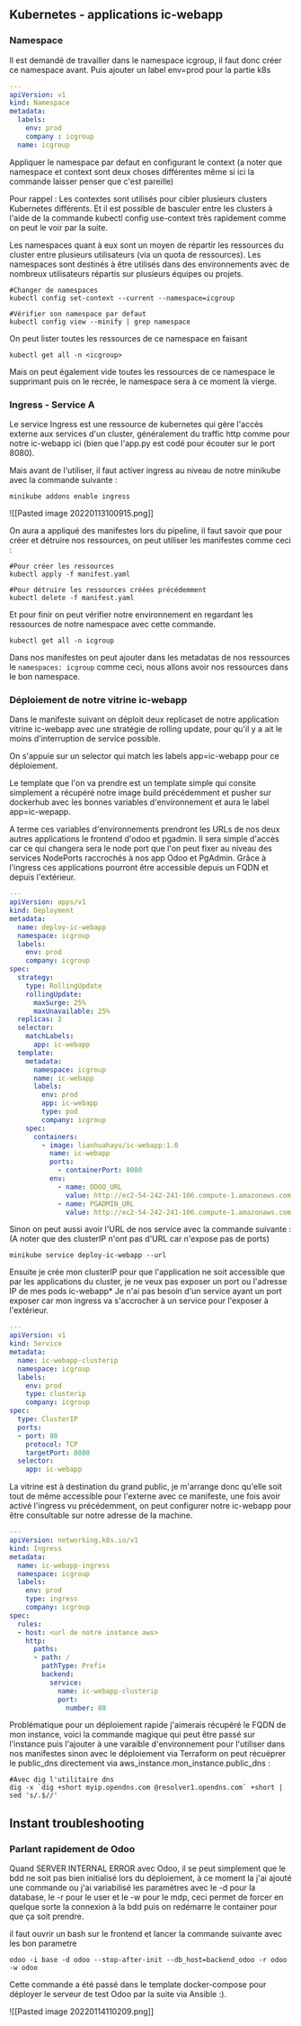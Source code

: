 ## Kubernetes - applications ic-webapp
### Namespace
Il est demandé de travailler dans le namespace icgroup, il faut donc créer ce namespace avant. Puis ajouter un label env=prod pour la partie k8s

```yaml
---
apiVersion: v1
kind: Namespace
metadata:
  labels:
    env: prod
    company : icgroup
  name: icgroup 
```

Appliquer le namespace par defaut en configurant le context (a noter que namespace et context sont deux choses différentes même si ici la commande laisser penser que c'est pareille)

Pour rappel : Les contextes sont utilisés pour cibler plusieurs clusters Kubernetes différents. Et il est possible de basculer entre les clusters à l'aide de la commande kubectl config use-context très rapidement comme on peut le voir par la suite.

Les  namespaces  quant à eux sont un moyen de répartir les ressources du cluster entre plusieurs utilisateurs (via un quota de ressources). Les namespaces sont destinés à être utilisés dans des environnements avec de nombreux utilisateurs répartis sur plusieurs équipes ou projets.

```shell
#Changer de namespaces
kubectl config set-context --current --namespace=icgroup

#Vérifier son namespace par defaut
kubectl config view --minify | grep namespace
```

On peut lister toutes les ressources de ce namespace en faisant
```shell
kubectl get all -n <icgroup>
```
 
Mais on peut également vide toutes les ressources de ce namespace le supprimant puis on le recrée, le namespace sera à ce moment là vierge.

### Ingress - Service A

Le service Ingress est une ressource de kubernetes qui gère l'accès externe aux services d'un cluster, généralement du traffic http comme pour notre ic-webapp ici (bien que l'app.py est codé pour écouter sur le port 8080).

Mais avant de l'utiliser, il faut activer ingress au niveau de notre minikube avec la commande suivante :

```shell
minikube addons enable ingress
```

![[Pasted image 20220113100915.png]]

On aura a appliqué des manifestes lors du pipeline, il faut savoir que pour créer et détruire nos ressources, on peut utiliser les manifestes comme ceci :
```shell
#Pour créer les ressources
kubectl apply -f manifest.yaml

#Pour détruire les ressources créées précédemment
kubectl delete -f manifest.yaml
```


Et pour finir on peut vérifier notre environnement en regardant les ressources de notre namespace avec cette commande. 
```shell
kubectl get all -n icgroup
```
Dans nos manifestes on peut ajouter dans les metadatas de nos ressources le `namespaces: icgroup` comme ceci, nous allons avoir nos ressources dans le bon namespace.

### Déploiement de notre vitrine ic-webapp
Dans le manifeste suivant on déploit deux replicaset de notre application vitrine ic-webapp avec une stratégie de rolling update, pour qu'il y a ait le moins d'interruption de service possible.
 
On s'appuie sur un selector qui match les labels app=ic-webapp pour ce déploiement.

Le template que l'on va prendre est un template simple qui consite simplement a récupéré notre image build précédemment et pusher sur dockerhub avec les bonnes variables d'environnement et aura le label app=ic-wepapp.

A terme ces variables d'environnements prendront les URLs de nos deux autres applications le frontend d'odoo et pgadmin. Il sera simple d'accès car ce qui changera sera le node port que l'on peut fixer au niveau des services NodePorts raccrochés à nos app Odoo et PgAdmin. Grâce à l'ingress ces applications pourront être accessible depuis un FQDN et depuis l'extérieur.

```yaml
---
apiVersion: apps/v1
kind: Deployment
metadata:
  name: deploy-ic-webapp
  namespace: icgroup
  labels:
    env: prod
	company: icgroup
spec:
  strategy:
    type: RollingUpdate
    rollingUpdate:
      maxSurge: 25%
      maxUnavailable: 25%
  replicas: 2
  selector:
    matchLabels:
      app: ic-webapp
  template:
    metadata:
	  namespace: icgroup
      name: ic-webapp
      labels:
        env: prod
        app: ic-webapp
        type: pod
        company: icgroup
    spec:
      containers:
        - image: lianhuahayu/ic-webapp:1.0
          name: ic-webapp
          ports:
            - containerPort: 8080
          env:
            - name: ODOO_URL
              value: http://ec2-54-242-241-106.compute-1.amazonaws.com:32020
            - name: PGADMIN_URL
              value: http://ec2-54-242-241-106.compute-1.amazonaws.com:32125
```

Sinon on peut aussi avoir l'URL de nos service avec la commande suivante : (A noter que des clusterIP n'ont pas d'URL car n'expose pas de ports)
```shell
minikube service deploy-ic-webapp --url
```


Ensuite je crée mon clusterIP pour que l'application ne soit accessible que par les applications du cluster, je ne veux pas exposer un port ou l'adresse IP de mes pods ic-webapp* Je n'ai pas besoin d'un service ayant un port exposer car mon ingress va s'accrocher à un service pour l'exposer à l'extérieur. 
```yaml
---
apiVersion: v1
kind: Service
metadata:
  name: ic-webapp-clusterip
  namespace: icgroup
  labels:
    env: prod
    type: clusterip
    company: icgroup
spec:
  type: ClusterIP
  ports:
  - port: 80
    protocol: TCP
    targetPort: 8080
  selector:
    app: ic-webapp
```

La vitrine est à destination du grand public, je m'arrange donc qu'elle soit tout de même accessible pour l'externe avec ce manifeste, une fois avoir activé l'ingress vu précédemment, on peut configurer notre ic-webapp pour être consultable sur notre adresse de la machine.
```yaml
---
apiVersion: networking.k8s.io/v1
kind: Ingress
metadata:
  name: ic-webapp-ingress
  namespace: icgroup
  labels:
    env: prod
    type: ingress
    company: icgroup
spec:
  rules:
  - host: <url de notre instance aws>
    http:
      paths:
      - path: /
        pathType: Prefix
        backend:
          service:
            name: ic-webapp-clusterip
            port:
              number: 80
```


Problématique pour un déploiement rapide j'aimerais récupéré le FQDN de mon instance, voici la commande magique qui peut être passé sur l'instance puis l'ajouter à une varaible d'environnement pour l'utiliser dans nos manifestes sinon avec le déploiement via Terraform on peut récuéprer le public_dns directement via aws_instance.mon_instance.public_dns :

```shell
#Avec dig l'utilitaire dns
dig -x `dig +short myip.opendns.com @resolver1.opendns.com` +short | sed 's/.$//'
```


## Instant troubleshooting 
### Parlant rapidement de Odoo  

Quand SERVER INTERNAL ERROR avec Odoo, il se peut simplement que le bdd ne soit pas bien initialisé lors du déploiement, à ce moment la j'ai ajouté une commande ou j'ai variabilisé les paramètres avec le -d pour la database, le -r pour le user et le -w pour le mdp, ceci permet de forcer en quelque sorte la connexion à la bdd puis on redémarre le container pour que ça soit prendre.

il faut ouvrir un bash sur le frontend et lancer la commande suivante avec les bon parametre

```shell
odoo -i base -d odoo --stop-after-init --db_host=backend_odoo -r odoo -w odoo
```

Cette commande a été passé dans le template docker-compose pour déployer le serveur de test Odoo par la suite via Ansible :).


![[Pasted image 20220114110209.png]]


